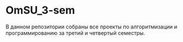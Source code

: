 # OmSU_3-sem
В данном репозитории собраны все проекты по алгоритмизации и программированию за третий и четвертый семестры.
